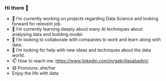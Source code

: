 ### Hi there 👋

- 🔭 I’m currently working on projects regarding Data Science and looking forward for relevent job.
- 🌱 I’m currently learning deeply about many AI techniques about analysing data and building model.
- 👯 I’m looking to collaborate with companies to work and learn along with data.
- 🤔 I’m looking for help with new ideas and techniques about the data world.
- 📫 How to reach me: https://www.linkedin.com/in/gabrillasabadini/
- 😄 Pronouns: she/her
- Enjoy the life with data
